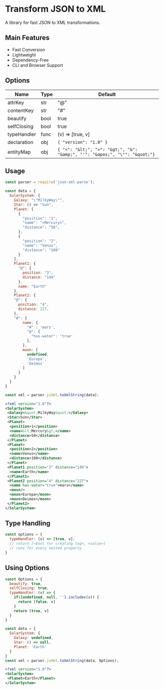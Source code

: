 # Transform JSON to XML

A library for fast JSON to XML transformations.

## Main Features

* Fast Conversion
* Lightweight
* Dependency-Free
* CLI and Browser Support

## Options

| Name | Type | Default
|---|---|---|
| attrKey | str | "@" |
| contentKey | str | "#" |
| beautify | bool | true |
| selfClosing | bool | true |
| typeHandler | func | (v) => [true, v] |
| declaration | obj | `{ "version": "1.0" }` |
| entityMap | obj | `{ "<": "&lt;", ">": "&gt;", "&": "&amp;", "'": "&apos;", "\"": "&quot;"}` |

## Usage

```js
const parser = require('json-xml-parse');

const data = {
  SolarSystem: {
    Galaxy: "\"MilkyWay\"",
    Star: () => "Sun",
    Planet: [
      {
        "position": "1",
        "name": "<Mercury>",
        "distance": "58",
      },
      {
        "position": "2",
        "name": "Venus",
        "distance": "108"
      }
    ],
    Planet1: {
      "@": {
        position: "3",
        distance: "149"
      },
      name: "Earth"
    },
    Planet2: {
    "@": {
      position: "4",
      distance: 227,
    },
    "#": {
        name: {
          "#" : 'mars',
          "@": {
            "has-water": 'true'
          },
        },
        moon: [
          undefined,
          'Europa',
          'Deimos'
        ]
      }
    }
  }
}

const xml = parser.jsXml.toXmlString(data);
```

```xml
<?xml version="1.0"?>
<SolarSystem>
 <Galaxy>&quot;MilkyWay&quot;</Galaxy>
 <Star>Sun</Star>
 <Planet>
  <position>1</position>
  <name>&lt;Mercury&gt;</name>
  <distance>58</distance>
 </Planet>
 <Planet>
  <position>2</position>
  <name>Venus</name>
  <distance>108</distance>
 </Planet>
 <Planet1 position="3" distance="149">
  <name>Earth</name>
 </Planet1>
 <Planet2 position="4" distance="227">
  <name has-water="true">mars</name>
  <moon/>
  <moon>Europa</moon>
  <moon>Deimos</moon>
 </Planet2>
</SolarSystem>
```

## Type Handling

```js
const options = {
  typeHandler: (v) => [true, v]; 
  // return [<bool for creating tag>, <value>]
  // runs for every nested property
}
```

## Using Options

```js
const Options = {
  beautify: true,
  selfClosing: true,
  typeHandler: (v) => {
    if([undefined, null, ''].includes(v)) {
      return [false, v]
    }
    return [true, v]
  }
}

const data = {
  SolarSystem: {
    Galaxy: undefined,
    Star: () => null,
    Planet: 'Earth'
  }
}
const xml = parser.jsXml.toXmlString(data, Options);
```

```xml
<?xml version="1.0"?>
<SolarSystem>
 <Planet>Earth</Planet>
</SolarSystem>
```

